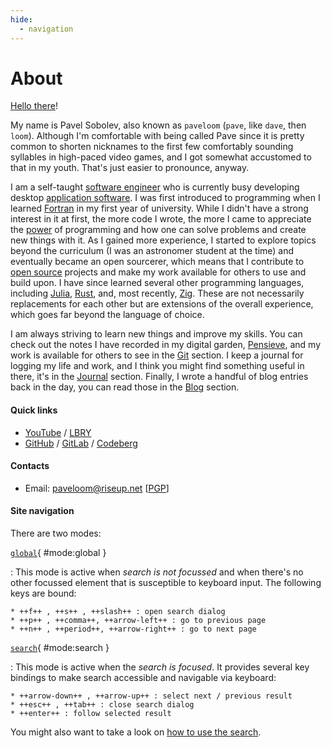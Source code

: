 ```yaml
---
hide:
  - navigation
---
```


# About

[Hello there](https://odysee.com/@paveloom:e/Hello-there:cf)!

My name is Pavel Sobolev, also known as `paveloom` (`pave`, like `dave`, then `loom`). Although I'm comfortable with being called Pave since it is pretty common to shorten nicknames to the first few comfortably sounding syllables in high-paced video games, and I got somewhat accustomed to that in my youth. That's just easier to pronounce, anyway.

I am a self-taught [software engineer](https://en.wikipedia.org/wiki/Software_engineering) who is currently busy developing desktop [application software](https://en.wikipedia.org/wiki/Application_software). I was first introduced to programming when I learned [Fortran](https://en.wikipedia.org/wiki/Fortran) in my first year of university. While I didn't have a strong interest in it at first, the more code I wrote, the more I came to appreciate the [power](https://odysee.com/@paveloom:e/Unlimited-Power:b) of programming and how one can solve problems and create new things with it. As I gained more experience, I started to explore topics beyond the curriculum (I was an astronomer student at the time) and eventually became an open sourcerer, which means that I contribute to [open source](https://en.wikipedia.org/wiki/Open_source) projects and make my work available for others to use and build upon. I have since learned several other programming languages, including [Julia](https://julialang.org), [Rust](https://www.rust-lang.org), and, most recently, [Zig](https://ziglang.org). These are not necessarily replacements for each other but are extensions of the overall experience, which goes far beyond the language of choice.

I am always striving to learn new things and improve my skills. You can check out the notes I have recorded in my digital garden, [Pensieve](pensieve), and my work is available for others to see in the [Git](git) section. I keep a journal for logging my life and work, and I think you might find something useful in there, it's in the [Journal](journal) section. Finally, I wrote a handful of blog entries back in the day, you can read those in the [Blog](blog) section.

#### Quick links

- [YouTube](https://youtube.com/Paveloom) / [LBRY](https://odysee.com/@paveloom:e)
- [GitHub](https://github.com/paveloom) / [GitLab](https://gitlab.com/paveloom) / [Codeberg](https://codeberg.org/paveloom)

#### Contacts

- Email: [paveloom@riseup.net](mailto:paveloom@riseup.net) [[PGP](assets/pgp.txt)]

#### Site navigation

There are two modes:

[`global`](#mode:global){ #mode:global }

:   This mode is active when _search is not focussed_ and when there's no other
    focussed element that is susceptible to keyboard input. The following keys
    are bound:

    * ++f++ , ++s++ , ++slash++ : open search dialog
    * ++p++ , ++comma++, ++arrow-left++ : go to previous page
    * ++n++ , ++period++, ++arrow-right++ : go to next page

[`search`](#mode:search){ #mode:search }

:   This mode is active when the _search is focused_. It provides several key
    bindings to make search accessible and navigable via keyboard:

    * ++arrow-down++ , ++arrow-up++ : select next / previous result
    * ++esc++ , ++tab++ : close search dialog
    * ++enter++ : follow selected result

You might also want to take a look on [how to use the search](https://lunrjs.com/guides/searching.html).
